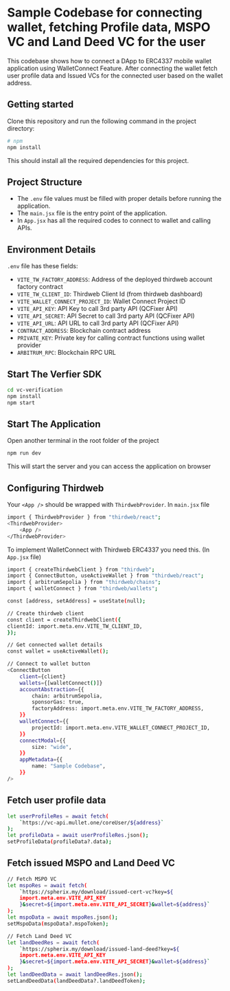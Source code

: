 # Sample Codebase for connecting wallet, fetching Profile data, MSPO VC and Land Deed VC for the user

This codebase shows how to connect a DApp to ERC4337 mobile wallet application using WalletConnect Feature. After connecting the wallet fetch user profile data and Issued VCs for the connected user based on the wallet address.

## Getting started

Clone this repository and run the following command in the project directory:

```bash
# npm
npm install
```

This should install all the required dependencies for this project.

## Project Structure

- The `.env` file values must be filled with proper details before running the application.
- The `main.jsx` file is the entry point of the application.
- In `App.jsx` has all the required codes to connect to wallet and calling APIs.

## Environment Details

`.env` file has these fields:

- `VITE_TW_FACTORY_ADDRESS`: Address of the deployed thirdweb account factory contract
- `VITE_TW_CLIENT_ID`: Thirdweb Client Id (from thirdweb dashboard)
- `VITE_WALLET_CONNECT_PROJECT_ID`: Wallet Connect Project ID
- `VITE_API_KEY`: API Key to call 3rd party API (QCFixer API)
- `VITE_API_SECRET`: API Secret to call 3rd party API (QCFixer API)
- `VITE_API_URL`: API URL to call 3rd party API (QCFixer API)
- `CONTRACT_ADDRESS`: Blockchain contract address
- `PRIVATE_KEY`: Private key for calling contract functions using wallet provider
- `ARBITRUM_RPC`: Blockchain RPC URL

## Start The Verfier SDK

```bash
cd vc-verification
npm install
npm start
```

## Start The Application

Open another terminal in the root folder of the project

```bash
npm run dev
```

This will start the server and you can access the application on browser

## Configuring Thirdweb

Your `<App />` should be wrapped with `ThirdwebProvider`. In `main.jsx` file

```bash
import { ThirdwebProvider } from "thirdweb/react";
<ThirdwebProvider>
    <App />
</ThirdwebProvider>
```

To implement WalletConnect with Thirdweb ERC4337 you need this. (In `App.jsx` file)

```bash
import { createThirdwebClient } from "thirdweb";
import { ConnectButton, useActiveWallet } from "thirdweb/react";
import { arbitrumSepolia } from "thirdweb/chains";
import { walletConnect } from "thirdweb/wallets";

const [address, setAddress] = useState(null);

// Create thirdweb client
const client = createThirdwebClient({
clientId: import.meta.env.VITE_TW_CLIENT_ID,
});

// Get connected wallet details
const wallet = useActiveWallet();

// Connect to wallet button
<ConnectButton
    client={client}
    wallets={[walletConnect()]}
    accountAbstraction={{
        chain: arbitrumSepolia,
        sponsorGas: true,
        factoryAddress: import.meta.env.VITE_TW_FACTORY_ADDRESS,
    }}
    walletConnect={{
        projectId: import.meta.env.VITE_WALLET_CONNECT_PROJECT_ID,
    }}
    connectModal={{
        size: "wide",
    }}
    appMetadata={{
        name: "Sample Codebase",
    }}
/>
```

## Fetch user profile data

```bash
let userProfileRes = await fetch(
    `https://vc-api.mullet.one/coreUser/${address}`
);
let profileData = await userProfileRes.json();
setProfileData(profileData?.data);
```

## Fetch issued MSPO and Land Deed VC

```bash
// Fetch MSPO VC
let mspoRes = await fetch(
    `https://spherix.my/download/issued-cert-vc?key=${
    import.meta.env.VITE_API_KEY
    }&secret=${import.meta.env.VITE_API_SECRET}&wallet=${address}`
);
let mspoData = await mspoRes.json();
setMspoData(mspoData?.mspoToken);

// Fetch Land Deed VC
let landDeedRes = await fetch(
    `https://spherix.my/download/issued-land-deed?key=${
    import.meta.env.VITE_API_KEY
    }&secret=${import.meta.env.VITE_API_SECRET}&wallet=${address}`
);
let landDeedData = await landDeedRes.json();
setLandDeedData(landDeedData?.landDeedToken);
```
